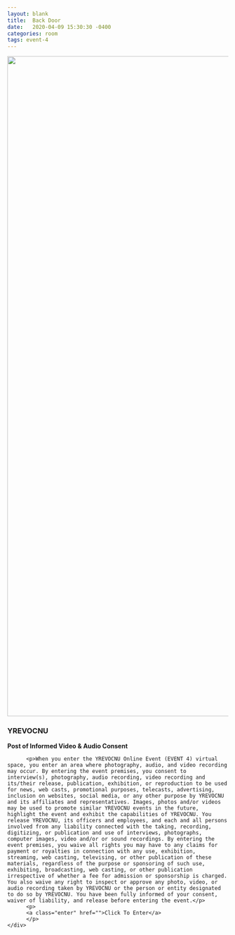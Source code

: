 ```yaml
---
layout: blank
title:  Back Door
date:   2020-04-09 15:30:30 -0400
categories: room
tags: event-4
---
```


<div class="back-door">
<div class="imagebox">
     <img width="1500" src="{{"images/snake-head.jpeg" | relative_url}}" />
     <div class="innertext">
          <h3>YREVOCNU</h3>
          <b>Post of Informed Video & Audio Consent</b>

          <p>When you enter the YREVOCNU Online Event (EVENT 4) virtual space, you enter an area where photography, audio, and video recording may occur. By entering the event premises, you consent to interview(s), photography, audio recording, video recording and its/their release, publication, exhibition, or reproduction to be used for news, web casts, promotional purposes, telecasts, advertising, inclusion on websites, social media, or any other purpose by YREVOCNU and its affiliates and representatives. Images, photos and/or videos may be used to promote similar YREVOCNU events in the future, highlight the event and exhibit the capabilities of YREVOCNU. You release YREVOCNU, its officers and employees, and each and all persons involved from any liability connected with the taking, recording, digitizing, or publication and use of interviews, photographs, computer images, video and/or or sound recordings. By entering the event premises, you waive all rights you may have to any claims for payment or royalties in connection with any use, exhibition, streaming, web casting, televising, or other publication of these materials, regardless of the purpose or sponsoring of such use, exhibiting, broadcasting, web casting, or other publication irrespective of whether a fee for admission or sponsorship is charged. You also waive any right to inspect or approve any photo, video, or audio recording taken by YREVOCNU or the person or entity designated to do so by YREVOCNU. You have been fully informed of your consent, waiver of liability, and release before entering the event.</p>
          <p>
          <a class="enter" href="">Click To Enter</a>
          </p>
    </div>
</div>
</div>